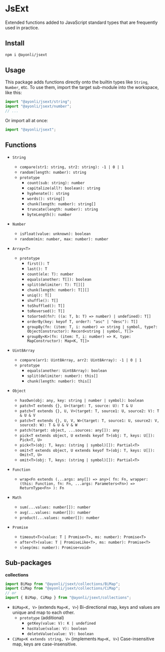 # JsExt

Extended functions added to JavaScript standard types that are frequently used in practice.

## Install

```sh
npm i @ayonli/jsext
```

## Usage

This package adds functions directly onto the builtin types like `String`, `Number`, etc. To use
them, import the target sub-module into the workspace, like this:

```ts
import "@ayonli/jsext/string";
import "@ayonli/jsext/number";
// ...
```

Or import all at once:

```ts
import "@ayonli/jsext";
```

## Functions

- `String`
    - `compare(str1: string, str2: string): -1 | 0 | 1`
    - `random(length: number): string`
    - `prototype`
        - `count(sub: string): number`
        - `capitalize(all?: boolean): string`
        - `hyphenate(): string`
        - `words(): string[]`
        - `chunk(length: number): string[]`
        - `truncate(length: number): string`
        - `byteLength(): number`

- `Number`
    - `isFloat(value: unknown): boolean`
    - `random(min: number, max: number): number`

- `Array<T>`
    - `prototype`
        - `first(): T`
        - `last(): T`
        - `count(ele: T): number`
        - `equals(another: T[]): boolean`
        - `split(delimiter: T): T[][]`
        - `chunk(length: number): T[][]`
        - `uniq(): T[]`
        - `shuffle(): T[]`
        - `toShuffled(): T[]`
        - `toReversed(): T[]`
        - `toSorted(fn?: ((a: T, b: T) => number) | undefined): T[]`
        - `orderBy(key: keyof T, order?: "asc" | "desc"): T[]`
        - `groupBy(fn: (item: T, i: number) => string | symbol, type?: ObjectConstructor): Record<string | symbol, T[]>`
        - `groupBy<K>(fn: (item: T, i: number) => K, type: MapConstructor): Map<K, T[]>`

- `Uint8Array`
    - `compare(arr1: Uint8Array, arr2: Uint8Array): -1 | 0 | 1`
    - `prototype`
        - `equals(another: Uint8Array): boolean`
        - `split(delimiter: number): this[]`
        - `chunk(length: number): this[]`

- `Object`
    - `hasOwn(obj: any, key: string | number | symbol): boolean`
    - `patch<T extends {}, U>(target: T, source: U): T & U`
    - `patch<T extends {}, U, V>(target: T, source1: U, source2: V): T & U & V`
    - `patch<T extends {}, U, V, W>(target: T, source1: U, source2: V, source3: W): T & U & V & W`
    - `patch(target: object, ...sources: any[]): any`
    - `pick<T extends object, U extends keyof T>(obj: T, keys: U[]): Pick<T, U>`
    - `pick<T>(obj: T, keys: (string | symbol)[]): Partial<T>`
    - `omit<T extends object, U extends keyof T>(obj: T, keys: U[]): Omit<T, U>`
    - `omit<T>(obj: T, keys: (string | symbol)[]): Partial<T>`

- `Function`
    - `wrap<Fn extends (...args: any[]) => any>( fn: Fn, wrapper: (this: Function, fn: Fn, ...args: Parameters<Fn>) => ReturnType<Fn> ): Fn`

- `Math`
    - `sum(...values: number[]): number`
    - `avg(...values: number[]): number`
    - `product(...values: number[]): number`

- `Promise`
    - `timeout<T>(value: T | Promise<T>, ms: number): Promise<T>`
    - `after<T>(value: T | PromiseLike<T>, ms: number): Promise<T>`
    - `sleep(ms: number): Promise<void>`

## Sub-packages

**collections**

```ts
import BiMap from "@ayonli/jsext/collections/BiMap";
import CiMap from "@ayonli/jsext/collections/CiMap";
// or
import { BiMap, CiMap } from "@ayonli/jsext/collections";
```

- `BiMap<K, V>` (extends `Map<K, V>`) Bi-directional map, keys and values are unique and map to each
    other.
    - `prototype` (additional)
        - `getKey(value: V): K | undefined`
        - `hasValue(value: V): boolean`
        - `deleteValue(value: V): boolean`
- `CiMap<K extends string, V>` (implements `Map<K, V>`) Case-insensitive map, keys are
    case-insensitive.
